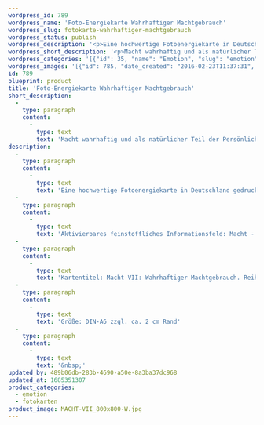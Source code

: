 ```yaml
---
wordpress_id: 789
wordpress_name: 'Foto-Energiekarte Wahrhaftiger Machtgebrauch'
wordpress_slug: fotokarte-wahrhaftiger-machtgebrauch
wordpress_status: publish
wordpress_description: '<p>Eine hochwertige Fotoenergiekarte in Deutschland gedruckt und in Handarbeit laminiert.  Sie ist in Postkartengröße (DIN-A6) gut zu transportieren und kann auch auf den Körper aufgelegt werden.</p><p>Aktivierbares feinstoffliches Informationsfeld: Macht - Souveränität - Wahrhaftigkeit - Aktion: Macht als etwas erfahren, das ein natürlicher Teil jedes Menschen ist. Macht individuell gebrauchen auf die Weise, die der eigenen Individualität entspricht und die wahrhaftig ist. Nicht weniger oder mehr, nicht verfälscht oder verfremdet.</p><p>Kartentitel: Macht VII: Wahrhaftiger Machtgebrauch. Reihe: Macht</p><p>Größe: DIN-A6 zzgl. ca. 2 cm Rand<br />Andere Formate sind individuell für Sie innerhalb weniger Tage herstellbar. Bitte kontaktieren Sie uns hierfür unter <a href="mailto:info@elvedenverlag.de">info@elvedenverlag.de</a>.</p><p><a href="https://my.feenbaum.de/anwendung-energiebilder-foto-laminiert/">Anwendungshinweise</a>      <a href="https://my.feenbaum.de/produktinformationen-fotokarten/">Produktinformationen</a></p><p>&nbsp;</p>'
wordpress_short_description: '<p>Macht wahrhaftig und als natürlicher Teil der Persönlichkeit<br /><em>Hinweis: Das Wasserzeichen „Elveden Verlag Energiebild“ wird nicht mit gedruckt</em></p>'
wordpress_categories: '[{"id": 35, "name": "Emotion", "slug": "emotion"}, {"id": 23, "name": "Fotokarten", "slug": "fotokarten"}]'
wordpress_images: '[{"id": 785, "date_created": "2016-02-23T11:37:31", "date_created_gmt": "2016-02-23T09:37:31", "date_modified": "2016-02-23T11:37:31", "date_modified_gmt": "2016-02-23T09:37:31", "src": "https://my.feenbaum.de/wp-content/uploads/2016/02/MACHT-VII_800x800-W.jpg", "name": "MACHT-VII_800x800-W", "alt": ""}]'
id: 789
blueprint: product
title: 'Foto-Energiekarte Wahrhaftiger Machtgebrauch'
short_description:
  -
    type: paragraph
    content:
      -
        type: text
        text: 'Macht wahrhaftig und als natürlicher Teil der Persönlichkeit'
description:
  -
    type: paragraph
    content:
      -
        type: text
        text: 'Eine hochwertige Fotoenergiekarte in Deutschland gedruckt und in Handarbeit laminiert.  Sie ist in Postkartengröße (DIN-A6) gut zu transportieren und kann auch auf den Körper aufgelegt werden.'
  -
    type: paragraph
    content:
      -
        type: text
        text: 'Aktivierbares feinstoffliches Informationsfeld: Macht - Souveränität - Wahrhaftigkeit - Aktion: Macht als etwas erfahren, das ein natürlicher Teil jedes Menschen ist. Macht individuell gebrauchen auf die Weise, die der eigenen Individualität entspricht und die wahrhaftig ist. Nicht weniger oder mehr, nicht verfälscht oder verfremdet.'
  -
    type: paragraph
    content:
      -
        type: text
        text: 'Kartentitel: Macht VII: Wahrhaftiger Machtgebrauch. Reihe: Macht'
  -
    type: paragraph
    content:
      -
        type: text
        text: 'Größe: DIN-A6 zzgl. ca. 2 cm Rand'
  -
    type: paragraph
    content:
      -
        type: text
        text: '&nbsp;'
updated_by: 489b06db-283b-4690-a50e-8a3ba37dc968
updated_at: 1685351307
product_categories:
  - emotion
  - fotokarten
product_image: MACHT-VII_800x800-W.jpg
---
```

